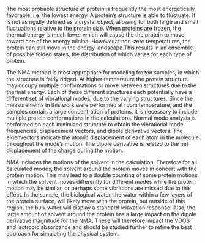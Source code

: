 The most probable structure of protein is frequently the most energetically favorable, i.e. the lowest energy. A protein’s structure is able to fluctuate. It is not as rigidly defined as a crystal object, allowing for both large and small fluctuations relative to the protein size. When proteins are frozen, the thermal energy is much lower which will cause the the protein to move toward one of the energy minina. However,at non-zero temperatures, the protein can still move in the energy landscape.This results in an ensemble of possible folded states, the distribution of which varies for each type of protein.

The NMA method is most appropriate for modeling frozen samples, in which the structure is fairly ridged. At higher temperature the protein structure may occupy multiple conformations or move between structures due to the thermal energy. Each of these different structures each potentially have a different set of vibrational modes, due to the varying structures. Since the measurements in this work were performed at room temperature, and the samples contain a large concentration of proteins, it is necessary to include multiple protein conformations in the calculations. Normal mode analysis is performed on each minimized structure to obtain the vibrational mode frequencies, displacement vectors, and dipole derivative vectors. The eigenvectors indicate the atomic displacement of each atom in the molecule throughout the mode’s
motion. The dipole derivative is related to the net displacement of the charge during the motion.


NMA includes the motions of the solvent in the calculation. Therefore for all calculated modes, the solvent around the protein moves in concert
with the protein motion. This may lead to a double counting of some protein
motions in which the solvent moves differently for different modes while the
protein motion may be similar, or perhaps some vibrations are missed due to
this effect. In the sample, the biological water, the water within a few layers
of the protein surface, will likely move with the protein, but outside of this region, the bulk water will display a standard relaxation response. Also, the large
amount of solvent around the protein has a large impact on the dipole derivative magnitude for the NMA. These will therefore
impact the VDOS and isotropic absorbance and should be studied further to
refine the best approach for simulating the physical system.



